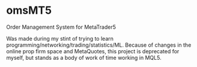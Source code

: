 # omsMT5
Order Management System for MetaTrader5

Was made during my stint of trying to learn programming/networking/trading/statistics/ML. Because of changes in the online prop firm space and MetaQuotes, this project is deprecated for myself, but stands as a body of work of time working in MQL5.
